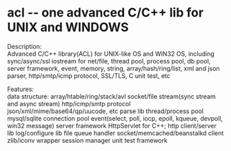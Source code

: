 acl -- one advanced C/C++ lib for UNIX and WINDOWS
===
Description:<br>
Advanced C/C++ library(ACL) for UNIX-like OS and WIN32 OS, including sync/async/ssl iostream for net/file, thread pool, process pool, db pool, server framework, event, memory, string, array/hash/ring/list, xml and json parser, http/smtp/icmp protocol, SSL/TLS, C unit test, etc

Features:<br>
data structure: array/htable/ring/stack/avl
socket/file stream(sync stream and async stream)
http/icmp/smtp protocol
json/xml/mime/base64/qp/uucode, etc parse lib
thread/process pool
mysql/sqlite connection pool
event(select, poll, iocp, epoll, kqueue, devpoll, win32 message)
server framework
HttpServlet for C++; http client/server lib
log/configure lib
file queue
handler socket/memcached/beanstalkd client
zlib/iconv wrapper
session manager
unit test framework


